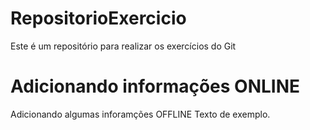 # RepositorioExercicio
Este é um repositório para realizar os exercícios do Git

# Adicionando informações ONLINE
Adicionando algumas inforamções OFFLINE
Texto de exemplo.